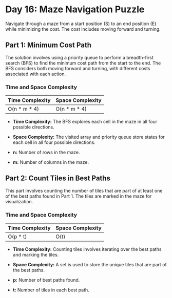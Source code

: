 # Day 16: Maze Navigation Puzzle

Navigate through a maze from a start position (S) to an end position (E) while minimizing the cost. The cost includes moving forward and turning.

## Part 1: Minimum Cost Path

The solution involves using a priority queue to perform a breadth-first search (BFS) to find the minimum cost path from the start to the end. The BFS considers both moving forward and turning, with different costs associated with each action.

### Time and Space Complexity

| **Time Complexity** | **Space Complexity** |
|---------------------|----------------------|
| O(n * m * 4)        | O(n * m * 4)         |

- **Time Complexity:** The BFS explores each cell in the maze in all four possible directions.
- **Space Complexity:** The visited array and priority queue store states for each cell in all four possible directions.

- **n:** Number of rows in the maze.
- **m:** Number of columns in the maze.

## Part 2: Count Tiles in Best Paths

This part involves counting the number of tiles that are part of at least one of the best paths found in Part 1. The tiles are marked in the maze for visualization.

### Time and Space Complexity

| **Time Complexity** | **Space Complexity** |
|---------------------|----------------------|
| O(p * t)            | O(t)                 |

- **Time Complexity:** Counting tiles involves iterating over the best paths and marking the tiles.
- **Space Complexity:** A set is used to store the unique tiles that are part of the best paths.

- **p:** Number of best paths found.
- **t:** Number of tiles in each best path.
